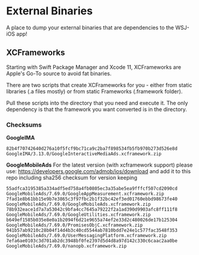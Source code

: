 # External Binaries

A place to dump your external binaries that are dependencies to the WSJ-iOS app!

## XCFrameworks
Starting with Swift Package Manager and Xcode 11, XCFrameworks are Apple's Go-To source to avoid fat binaries. 

There are two scripts that create XCFrameworks for you - either from static libraries (.a files mostly) or from static Frameworks (.framework folder).

Pull these scripts into the directory that you need and execute it. The only dependency is that the framework you want converted is in the directory.

### Checksums

**GoogleIMA**
```
82b4f70742640d276a10f5fcf9bc71ca9c2ba7f898534fb5fb970b273d526e8d  GoogleIMA/3.13.0/GoogleInteractiveMediaAds.xcframework.zip
```

**GoogleMobileAds**
For the latest version (with xcframework support) please use: https://developers.google.com/admob/ios/download and add it to this repo including sha256 checksum for version keeping
```
55adfca3195385a334adf5ed758a4fb0805ec3a35abe5ea9fffcf507cd2090cd  GoogleMobileAds/7.69.0/GoogleAppMeasurement.xcframework.zip
7fad1e8b61bb15e9b7e3865c3f97fbc2b1f32bc42ef3ed01760ebbd98673fe40  GoogleMobileAds/7.69.0/GoogleMobileAds.xcframework.zip
78b932eace1d7a7a53042c9bfa4cc7645a79222f2a1ad390d9903afc8ff111f8  GoogleMobileAds/7.69.0/GoogleUtilities.xcframework.zip
b649ef1585b035e8e0a1b2094f6d21e9655a74ef2e33d2c480026de17b125304  GoogleMobileAds/7.69.0/PromisesObjC.xcframework.zip
941b57ab9210c28b04f14d4b3c40cd5544ab7810bdd7e24e1c577fac3548f353  GoogleMobileAds/7.69.0/UserMessagingPlatform.xcframework.zip
7efa6ae0103c3d701ab2dc3948bf0fe2397d5d4d8a97d142c330c6caac2aa0be  GoogleMobileAds/7.69.0/nanopb.xcframework.zip
```
